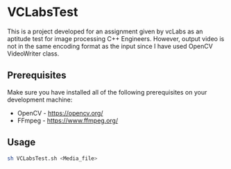 # VCLabsTest

This is a project developed for an assignment given by vcLabs as an aptitude test for image processing C++ Engineers. However, output video is not in the same encoding format as the input since I have used OpenCV VideoWriter class.

## Prerequisites

Make sure you have installed all of the following prerequisites on your development machine:

- OpenCV - https://opencv.org/
- FFmpeg - https://www.ffmpeg.org/

## Usage

```bash
sh VCLabsTest.sh <Media_file>
```

